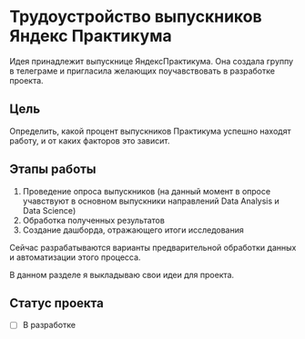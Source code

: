 # Трудоустройство выпускников Яндекс Практикума
Идея принадлежит выпускнице ЯндексПрактикума. Она создала группу в телеграме и пригласила желающих поучавствовать в разработке проекта.

## Цель
Определить, какой процент выпускников Практикума успешно находят работу, и от каких факторов это зависит.

## Этапы работы
1. Проведение опроса выпускников (на данный момент в опросе учавствуют в основном выпускники направлений Data Analysis и Data Science)
2. Обработка полученных результатов
3. Создание дашборда, отражающего итоги исследования

Сейчас разрабатываются варианты предварительной обработки данных и автоматизации этого процесса.

В данном разделе я выкладываю свои идеи для проекта.

## Статус проекта
- [ ] В разработке
